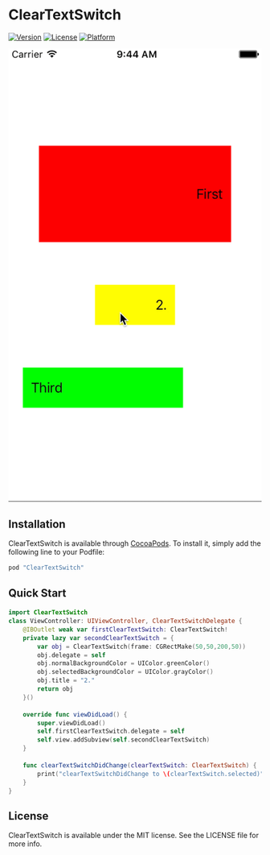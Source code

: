 # ClearTextSwitch

[![Version](https://img.shields.io/cocoapods/v/ClearTextSwitch.svg?style=flat)](http://cocoapods.org/pods/ClearTextSwitch)
[![License](https://img.shields.io/cocoapods/l/ClearTextSwitch.svg?style=flat)](http://cocoapods.org/pods/ClearTextSwitch)
[![Platform](https://img.shields.io/cocoapods/p/ClearTextSwitch.svg?style=flat)](http://cocoapods.org/pods/ClearTextSwitch)

![](/Video/demo.gif) 

## Installation

ClearTextSwitch is available through [CocoaPods](http://cocoapods.org). To install
it, simply add the following line to your Podfile:

```ruby
pod "ClearTextSwitch"
```

## Quick Start

```swift
import ClearTextSwitch
class ViewController: UIViewController, ClearTextSwitchDelegate {
    @IBOutlet weak var firstClearTextSwitch: ClearTextSwitch!
    private lazy var secondClearTextSwitch = {
        var obj = ClearTextSwitch(frame: CGRectMake(50,50,200,50))
        obj.delegate = self
        obj.normalBackgroundColor = UIColor.greenColor()
        obj.selectedBackgroundColor = UIColor.grayColor()
        obj.title = "2."
        return obj
    }()

    override func viewDidLoad() {
        super.viewDidLoad()
        self.firstClearTextSwitch.delegate = self
        self.view.addSubview(self.secondClearTextSwitch)
    }
    
    func clearTextSwitchDidChange(clearTextSwitch: ClearTextSwitch) {
        print("clearTextSwitchDidChange to \(clearTextSwitch.selected)")
    }
}
```

## License

ClearTextSwitch is available under the MIT license. See the LICENSE file for more info.

